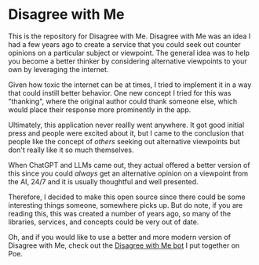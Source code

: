 # Disagree with Me

This is the repository for Disagree with Me. Disagree with Me was an idea I had a few years ago to create a service that you could seek out counter opinions on a particular subject or viewpoint. The general idea was to help you become a better thinker by considering alternative viewpoints to your own by leveraging the internet.

Given how toxic the internet can be at times, I tried to implement it in a way that could instill better behavior. One new concept I tried for this was "thanking", where the original author could thank someone else, which would place their response more prominently in the app.

Ultimately, this application never reallly went anywhere. It got good initial press and people were excited about it, but I came to the conclusion that people like the concept of _others_ seeking out alternative viewpoints but don't really like it so much themselves.

When ChatGPT and LLMs came out, they actual offered a better version of this since you could _always_ get an alternative opinion on a viewpoint from the AI, 24/7 and it is usually thoughtful and well presented.

Therefore, I decided to make this open source since there could be some interesting things someone, somewhere picks up. But do note, if you are reading this, this was created a number of years ago, so many of the libraries, services, and concepts could be very out of date.

Oh, and if you would like to use a better and more modern version of Disagree with Me, check out the [Disagree with Me bot](https://poe.com/DisagreeWithMe) I put together on Poe.

